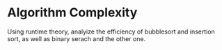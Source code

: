 # Algorithm Complexity
Using runtime theory, analyize the efficiency of bubblesort and insertion sort, as well as binary serach and the other one.
